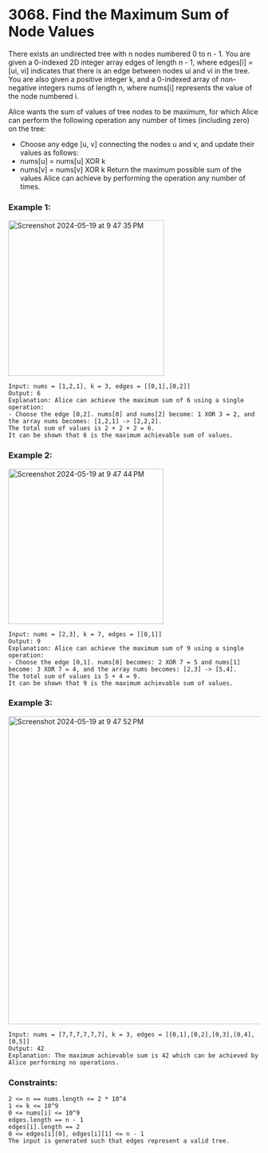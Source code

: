# 3068. Find the Maximum Sum of Node Values

There exists an undirected tree with n nodes numbered 0 to n - 1. You are given a 0-indexed 2D integer array edges of length n - 1, where edges[i] = [ui, vi] indicates that there is an edge between nodes ui and vi in the tree. You are also given a positive integer k, and a 0-indexed array of non-negative integers nums of length n, where nums[i] represents the value of the node numbered i.

Alice wants the sum of values of tree nodes to be maximum, for which Alice can perform the following operation any number of times (including zero) on the tree:

- Choose any edge [u, v] connecting the nodes u and v, and update their values as follows:
- nums[u] = nums[u] XOR k
- nums[v] = nums[v] XOR k
Return the maximum possible sum of the values Alice can achieve by performing the operation any number of times.

 

### Example 1:
<img width="312" alt="Screenshot 2024-05-19 at 9 47 35 PM" src="https://github.com/Alisherka7/LeetCode/assets/38793933/d8229c89-f7dc-4388-bd28-3d24c6de5c34">

```
Input: nums = [1,2,1], k = 3, edges = [[0,1],[0,2]]
Output: 6
Explanation: Alice can achieve the maximum sum of 6 using a single operation:
- Choose the edge [0,2]. nums[0] and nums[2] become: 1 XOR 3 = 2, and the array nums becomes: [1,2,1] -> [2,2,2].
The total sum of values is 2 + 2 + 2 = 6.
It can be shown that 6 is the maximum achievable sum of values.
```
### Example 2:
<img width="311" alt="Screenshot 2024-05-19 at 9 47 44 PM" src="https://github.com/Alisherka7/LeetCode/assets/38793933/76fea043-efbb-449a-8bda-aba884d9ce64">

```
Input: nums = [2,3], k = 7, edges = [[0,1]]
Output: 9
Explanation: Alice can achieve the maximum sum of 9 using a single operation:
- Choose the edge [0,1]. nums[0] becomes: 2 XOR 7 = 5 and nums[1] become: 3 XOR 7 = 4, and the array nums becomes: [2,3] -> [5,4].
The total sum of values is 5 + 4 = 9.
It can be shown that 9 is the maximum achievable sum of values.
```
### Example 3:
<img width="617" alt="Screenshot 2024-05-19 at 9 47 52 PM" src="https://github.com/Alisherka7/LeetCode/assets/38793933/10565668-bbee-47bf-9348-b975a5e6b27e">

```
Input: nums = [7,7,7,7,7,7], k = 3, edges = [[0,1],[0,2],[0,3],[0,4],[0,5]]
Output: 42
Explanation: The maximum achievable sum is 42 which can be achieved by Alice performing no operations.
```
 

### Constraints:
```
2 <= n == nums.length <= 2 * 10^4
1 <= k <= 10^9
0 <= nums[i] <= 10^9
edges.length == n - 1
edges[i].length == 2
0 <= edges[i][0], edges[i][1] <= n - 1
The input is generated such that edges represent a valid tree.
```
